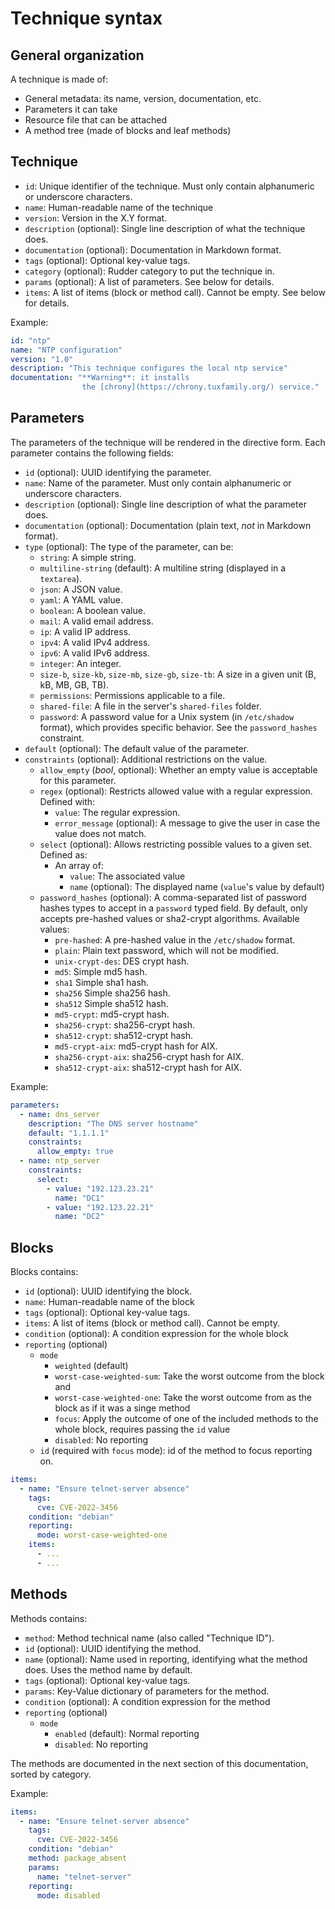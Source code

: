 # Technique syntax

## General organization

A technique is made of:

* General metadata: its name, version, documentation, etc.
* Parameters it can take
* Resource file that can be attached
* A method tree (made of blocks and leaf methods)

## Technique

* `id`: Unique identifier of the technique. Must only contain alphanumeric or underscore characters.
* `name`: Human-readable name of the technique
* `version`: Version in the X.Y format.
* `description` (optional): Single line description of what the technique does.
* `documentation` (optional): Documentation in Markdown format.
* `tags` (optional): Optional key-value tags.
* `category` (optional): Rudder category to put the technique in.
* `params` (optional): A list of parameters. See below for details.
* `items`: A list of items (block or method call). Cannot be empty. See below for details.

Example:

```yaml
id: "ntp"
name: "NTP configuration"
version: "1.0"
description: "This technique configures the local ntp service"
documentation: "**Warning**: it installs
                the [chrony](https://chrony.tuxfamily.org/) service."
```

## Parameters

The parameters of the technique will be rendered in the directive form.
Each parameter contains the following fields:

* `id` (optional): UUID identifying the parameter.
* `name`: Name of the parameter. Must only contain alphanumeric or underscore characters.
* `description` (optional): Single line description of what the parameter does.
* `documentation` (optional): Documentation (plain text, *not* in Markdown format).
* `type` (optional): The type of the parameter, can be:
  * `string`: A simple string.
  * `multiline-string` (default): A multiline string (displayed in a `textarea`).
  * `json`: A JSON value.
  * `yaml`: A YAML value.
  * `boolean`: A boolean value.
  * `mail`: A valid email address.
  * `ip`: A valid IP address.
  * `ipv4`: A valid IPv4 address.
  * `ipv6`: A valid IPv6 address.
  * `integer`: An integer.
  * `size-b`, `size-kb`, `size-mb`, `size-gb`, `size-tb`: A size in a given unit (B, kB, MB, GB, TB).
  * `permissions`: Permissions applicable to a file.
  * `shared-file`: A file in the server's `shared-files` folder.
  * `password`: A password value for a Unix system (in `/etc/shadow` format), which provides specific behavior. See the `password_hashes` constraint.
* `default` (optional): The default value of the parameter.
* `constraints` (optional): Additional restrictions on the value.
  * `allow_empty` (_bool_, optional): Whether an empty value is acceptable for this parameter.
  * `regex` (optional): Restricts allowed value with a regular expression. Defined with:
    * `value`: The regular expression.
    * `error_message` (optional): A message to give the user in case the value does not match.
  * `select` (optional): Allows restricting possible values to a given set. Defined as:
    * An array of:
      * `value`: The associated value
      * `name` (optional): The displayed name (`value`'s value by default)
  * `password_hashes` (optional): A comma-separated list of password hashes types to accept in a `password` typed field. By default,
                                  only accepts pre-hashed values or sha2-crypt algorithms. Available values:
    * `pre-hashed`: A pre-hashed value in the `/etc/shadow` format.
    * `plain`: Plain text password, which will not be modified.
    * `unix-crypt-des`: DES crypt hash.
    * `md5`: Simple md5 hash.
    * `sha1` Simple sha1 hash.
    * `sha256` Simple sha256 hash.
    * `sha512` Simple sha512 hash.
    * `md5-crypt`: md5-crypt hash.
    * `sha256-crypt`: sha256-crypt hash.
    * `sha512-crypt`: sha512-crypt hash.
    * `md5-crypt-aix`: md5-crypt hash for AIX.
    * `sha256-crypt-aix`: sha256-crypt hash for AIX.
    * `sha512-crypt-aix`: sha512-crypt hash for AIX.

Example:

```yaml
parameters:
  - name: dns_server
    description: "The DNS server hostname"
    default: "1.1.1.1"
    constraints:
      allow_empty: true
  - name: ntp_server
    constraints:
      select:
        - value: "192.123.23.21"
          name: "DC1"
        - value: "192.123.22.21"
          name: "DC2"
```

## Blocks

Blocks contains:

* `id` (optional): UUID identifying the block.
* `name`: Human-readable name of the block
* `tags` (optional): Optional key-value tags.
* `items`: A list of items (block or method call). Cannot be empty.
* `condition` (optional): A condition expression for the whole block
* `reporting` (optional)
  * `mode`
    * `weighted` (default)
    * `worst-case-weighted-sum`: Take the worst outcome from the block and 
    * `worst-case-weighted-one`: Take the worst outcome from as the block as if it was a singe method
    * `focus`: Apply the outcome of one of the included methods to the whole block, requires passing the `id` value
    * `disabled`: No reporting
  * `id` (required with `focus` mode): id of the method to focus reporting on.

```yaml
items:
  - name: "Ensure telnet-server absence"
    tags:
      cve: CVE-2022-3456
    condition: "debian"
    reporting:
      mode: worst-case-weighted-one
    items:
      - ...
      - ... 
```

## Methods

Methods contains:

* `method`: Method technical name (also called "Technique ID").
* `id` (optional): UUID identifying the method.
* `name` (optional): Name used in reporting, identifying what the method does. Uses the method name by default.
* `tags` (optional): Optional key-value tags.
* `params`: Key-Value dictionary of parameters for the method.
* `condition` (optional): A condition expression for the method
* `reporting` (optional)
  * `mode` 
    * `enabled` (default): Normal reporting
    * `disabled`: No reporting

The methods are documented in the next section of this documentation, sorted by category.

Example:

```yaml
items:
  - name: "Ensure telnet-server absence"
    tags:
      cve: CVE-2022-3456
    condition: "debian"
    method: package_absent
    params:
      name: "telnet-server"
    reporting:
      mode: disabled
```